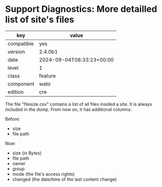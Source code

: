 [//]: # (werk v2)
# Support Diagnostics: More detailled list of site's files

key        | value
---------- | ---
compatible | yes
version    | 2.4.0b1
date       | 2024-09-04T08:33:23+00:00
level      | 1
class      | feature
component  | wato
edition    | cre

The file "filesize.csv" contains a list of all files insided a site. It is always included in the dump.
From now on, it has additional columns:

Before:
 * size
 * file path

Now:
 * size (in Bytes)
 * file path
 * owner
 * group
 * mode (the file's access rights)
 * changed (the date/time of the last content change)